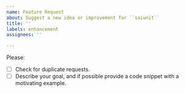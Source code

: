 ```yaml
---
name: Feature Request
about: Suggest a new idea or improvement for ``saiunit``
title: ''
labels: enhancement
assignees: ''

---
```


Please:

- [ ] Check for duplicate requests.
- [ ] Describe your goal, and if possible provide a code snippet with a motivating example.

